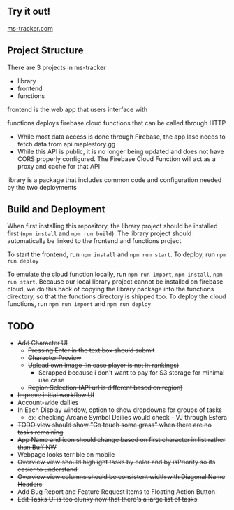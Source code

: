 ## Try it out!
[ms-tracker.com](https://ms-tracker.com)

## Project Structure

There are 3 projects in ms-tracker
- library
- frontend
- functions

frontend is the web app that users interface with

functions deploys firebase cloud functions that can be called through HTTP
- While most data access is done through Firebase, the app laso needs to fetch data from api.maplestory.gg
- While this API is public, it is no longer being updated and does not have CORS properly configured. The Firebase Cloud Function will act as a proxy and cache for that API

library is a package that includes common code and configuration needed by the two deployments

## Build and Deployment

When first installing this repository, the library project should be installed first (`npm install` and `npm run build`). The library project should automatically be linked to the frontend and functions project

To start the frontend, run `npm install` and `npm run start`. To deploy, run `npm run deploy`

To emulate the cloud function locally, run `npm run import`, `npm install`, `npm run start`. Because our local library project cannot be installed on firebase cloud, we do this hack of copying the library package into the functions directory, so that the functions directory is shipped too. To deploy the cloud functions, run `npm run import` and `npm run deploy`

## TODO
- ~~Add Character UI~~
  - ~~Pressing Enter in the text box should submit~~
  - ~~Character Preview~~
  - ~~Upload own image (in case player is not in rankings)~~ 
    - Scrapped because i don't want to pay for S3 storage for minimal use case
  - ~~Region Selection (API url is different based on region)~~
- ~~Improve initial workflow UI~~
- Account-wide dailies
- In Each Display window, option to show dropdowns for groups of tasks
  - ex: checking Arcane Symbol Dailies would check - VJ through Esfera
- ~~TODO view should show "Go touch some grass" when there are no tasks remaining~~
- ~~App Name and icon should change based on first character in list rather than Buff NW~~
- Webpage looks terrible on mobile
- ~~Overview view should highlight tasks by color and by isPriority so its easier to understand~~
- ~~Overview view columns should be consistent width with Diagonal Name Headers~~
- ~~Add Bug Report and Feature Request Items to Floating Action Button~~
- ~~Edit Tasks UI is too clunky now that there's a large list of tasks~~
